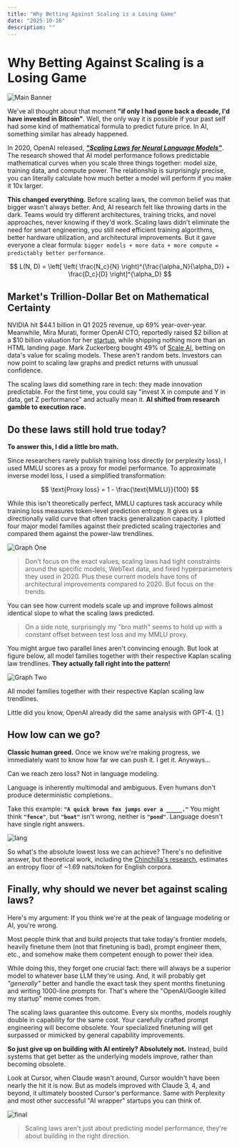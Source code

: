 ```yaml
---
title: "Why Betting Against Scaling is a Losing Game"
date: "2025-10-16"
description: ""
---
```


# **Why Betting Against Scaling is a Losing Game**

![Main Banner](/writeups/scaling-laws/main.png)

We've all thought about that moment **"if only I had gone back a decade, I'd have invested in Bitcoin"**. Well, the only way it is possible
if your past self had some kind of mathematical formula to predict future price. In AI, something similar has already happened.

In 2020, OpenAI released, [**_"Scaling Laws for Neural Language Models"_**](https://arxiv.org/abs/2001.08361). The research showed that AI model performance follows predictable mathematical curves when you scale three things together: model size, training data, and compute power. The relationship is surprisingly precise, you can literally calculate how much better a model will perform if you make it 10x larger.

**This changed everything.** Before scaling laws, the common belief was that bigger wasn't always better. And, AI research felt like throwing darts in the dark. Teams would try different architectures, training tricks, and novel approaches, never knowing if they'd work. Scaling laws didn't eliminate the need for smart engineering, you still need efficient training algorithms, better hardware utilization, and architectural improvements. But it gave everyone a clear formula: `bigger models + more data + more compute = predictably better performance`.

$$
L(N, D) = \left[ \left( \frac{N_c}{N} \right)^{\frac{\alpha_N}{\alpha_D}} + \frac{D_c}{D} \right]^{\alpha_D}
$$

<!-- ![scaling-laws](/writeups/scaling-laws/scaling-graphs.png){width=100%} -->

## **Market's Trillion-Dollar Bet on Mathematical Certainty**

NVIDIA hit $44.1 billion in Q1 2025 revenue, up 69% year-over-year. Meanwhile, Mira Murati, former OpenAI CTO, reportedly raised $2 billion at a $10 billion valuation for her [startup](https://thinkingmachines.ai/), while shipping nothing more than an HTML landing page. Mark Zuckerberg bought 49% of [Scale AI](https://www.scale.com/), betting on data's value for scaling models. These aren't random bets. Investors can now point to scaling law graphs and predict returns with unusual confidence.

The scaling laws did something rare in tech: they made innovation predictable. For the first time, you could say "invest X in compute and Y in data, get Z performance" and actually mean it. **AI shifted from research gamble to execution race.**

## **Do these laws still hold true today?**

**To answer this, I did a little bro math.**

Since researchers rarely publish training loss directly (or perplexity loss), I used MMLU scores as a proxy for model performance. To approximate inverse model loss, I used a simplified transformation:

$$
\text{Proxy loss} = 1 - \frac{\text{MMLU}}{100}
$$

While this isn't theoretically perfect, MMLU captures task accuracy while training loss measures token-level prediction entropy. It gives us a directionally valid curve that often tracks generalization capacity. I plotted four major model families against their predicted scaling trajectories and compared them against the power-law trendlines.

![Graph One](/writeups/scaling-laws/multigraph.png)

> Don't focus on the exact values, scaling laws had tight constraints around the specific models, WebText data, and fixed hyperparameters they used in 2020. Plus these current models have tons of architectural improvements compared to 2020. But focus on the trends.

You can see how current models scale up and improve follows almost identical slope to what the scaling laws predicted. 

> On a side note, surprisingly my "bro math" seems to hold up with a constant offset between test loss and my MMLU proxy.

You might argue two parallel lines aren't convincing enough. But look at figure below, all model families together with their respective Kaplan scaling law trendlines. **They actually fall right into the pattern!**

![Graph Two](/writeups/scaling-laws/allgraphs.png)

All model families together with their respective Kaplan scaling law trendlines.


Little did you know, OpenAI already did the same analysis with GPT-4. ([1](https://cdn.openai.com/papers/gpt-4.pdf) )

## **How low can we go?**

**Classic human greed.** Once we know we're making progress, we immediately want to know how far we can push it. I get it. Anyways...

Can we reach zero loss? Not in language modeling. 

Language is inherently multimodal and ambiguous. Even humans don't produce deterministic completions. 

Take this example: **`"A quick brown fox jumps over a _____."`** You might think **`"fence"`**, but **`"boat"`** isn't wrong, neither is **`"pond"`**. Language doesn't have single right answers. 

![lang](/writeups/scaling-laws/language.png)

So what's the absolute lowest loss we can achieve? There's no definitive answer, but theoretical work, including the [Chinchilla's research](https://arxiv.org/abs/2203.15556), estimates an entropy floor of ~1.69 nats/token for English corpora.

<!-- > But honestly, let's not obsess over how low we can go or how far we can push this. For the first time in technological history, we have a race where every participant knows the exact same route to the finish line. The scaling equations are public knowledge. The relationship between compute, data, and performance is mathematically explicit. -->

## **Finally, why should we never bet against scaling laws?**

Here's my argument: If you think we're at the peak of language modeling or AI, you're wrong.

Most people think that and build projects that take today's frontier models, heavily finetune them (not that finetuning is bad), prompt engineer them, etc., and somehow make them competent enough to power their idea.

While doing this, they forget one crucial fact: there will always be a superior model to whatever base LLM they're using. And, it will probably get _"generally"_ better and handle the exact task they spent months finetuning and writing 1000-line prompts for. That's where the "OpenAI/Google killed my startup" meme comes from.

The scaling laws guarantee this outcome. Every six months, models roughly double in capability for the same cost. Your carefully crafted prompt engineering will become obsolete. Your specialized finetuning will get surpassed or mimicked by general capability improvements.

**So just give up on building with AI entirely? Absolutely not.** Instead, build systems that get better as the underlying models improve, rather than becoming obsolete. 

Look at Cursor, when Claude wasn't around, Cursor wouldn't have been nearly the hit it is now. But as models improved with Claude 3, 4, and beyond, it ultimately boosted Cursor's performance. Same with Perplexity and most other successful "AI wrapper" startups you can think of.

![final](/writeups/scaling-laws/sendoff.png)

> Scaling laws aren't just about predicting model performance, they're about building in the right direction.